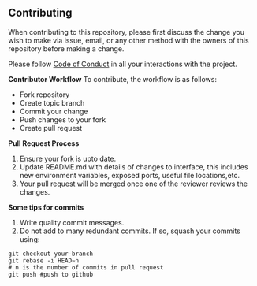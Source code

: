 **Contributing**
-------------
When contributing to this repository, please first discuss the change you wish to make via issue, email, or any other method with the owners of this repository before making a change.

Please follow [Code of Conduct](https://www.contributor-covenant.org/version/2/0/code_of_conduct/) in all your interactions with the project.

**Contributor Workflow**
To contribute, the workflow is as follows:
- Fork repository
- Create topic branch
- Commit your change
- Push changes to your fork
- Create pull request

**Pull Request Process**
1. Ensure your fork is upto date. 
2. Update README.md with details of changes to interface, this includes new environment variables, exposed ports, useful file locations,etc.
3. Your pull request will be merged once one of the reviewer reviews the changes. 


**Some tips for commits**
1. Write quality commit messages.
2. Do not add to many redundant commits. If so, squash your commits using:
```cassandraql
git checkout your-branch
git rebase -i HEAD~n 
# n is the number of commits in pull request 
git push #push to github 
``` 

